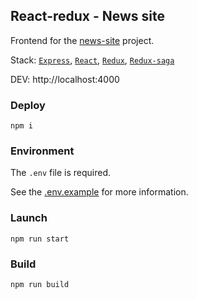 ## React-redux - News site 




Frontend for the [news-site](https://github.com/dmitry-podkyuko/news_site_front_podkyuko) project.

Stack: [`Express`](https://expressjs.com/), [`React`](https://ru.reactjs.org/), [`Redux`](https://redux.js.org/), [`Redux-saga`](https://redux-saga.js.org/)

DEV: http://localhost:4000


### Deploy

```shell script
npm i
```

### Environment

The `.env` file is required.

See the [.env.example](.env.example) for more information.

### Launch

```shell script
npm run start
```


### Build

```shell script
npm run build
```

